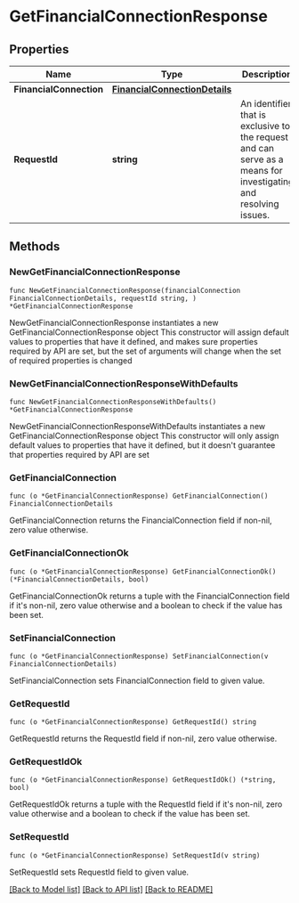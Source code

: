 # GetFinancialConnectionResponse

## Properties

Name | Type | Description | Notes
------------ | ------------- | ------------- | -------------
**FinancialConnection** | [**FinancialConnectionDetails**](FinancialConnectionDetails.md) |  | 
**RequestId** | **string** | An identifier that is exclusive to the request and can serve as a means for investigating and resolving issues. | 

## Methods

### NewGetFinancialConnectionResponse

`func NewGetFinancialConnectionResponse(financialConnection FinancialConnectionDetails, requestId string, ) *GetFinancialConnectionResponse`

NewGetFinancialConnectionResponse instantiates a new GetFinancialConnectionResponse object
This constructor will assign default values to properties that have it defined,
and makes sure properties required by API are set, but the set of arguments
will change when the set of required properties is changed

### NewGetFinancialConnectionResponseWithDefaults

`func NewGetFinancialConnectionResponseWithDefaults() *GetFinancialConnectionResponse`

NewGetFinancialConnectionResponseWithDefaults instantiates a new GetFinancialConnectionResponse object
This constructor will only assign default values to properties that have it defined,
but it doesn't guarantee that properties required by API are set

### GetFinancialConnection

`func (o *GetFinancialConnectionResponse) GetFinancialConnection() FinancialConnectionDetails`

GetFinancialConnection returns the FinancialConnection field if non-nil, zero value otherwise.

### GetFinancialConnectionOk

`func (o *GetFinancialConnectionResponse) GetFinancialConnectionOk() (*FinancialConnectionDetails, bool)`

GetFinancialConnectionOk returns a tuple with the FinancialConnection field if it's non-nil, zero value otherwise
and a boolean to check if the value has been set.

### SetFinancialConnection

`func (o *GetFinancialConnectionResponse) SetFinancialConnection(v FinancialConnectionDetails)`

SetFinancialConnection sets FinancialConnection field to given value.


### GetRequestId

`func (o *GetFinancialConnectionResponse) GetRequestId() string`

GetRequestId returns the RequestId field if non-nil, zero value otherwise.

### GetRequestIdOk

`func (o *GetFinancialConnectionResponse) GetRequestIdOk() (*string, bool)`

GetRequestIdOk returns a tuple with the RequestId field if it's non-nil, zero value otherwise
and a boolean to check if the value has been set.

### SetRequestId

`func (o *GetFinancialConnectionResponse) SetRequestId(v string)`

SetRequestId sets RequestId field to given value.



[[Back to Model list]](../README.md#documentation-for-models) [[Back to API list]](../README.md#documentation-for-api-endpoints) [[Back to README]](../README.md)


